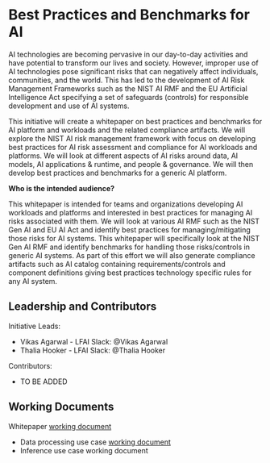 # Best Practices and Benchmarks for AI

AI technologies are becoming pervasive in our day-to-day activities and have potential to transform our lives and society. 
However, improper use of AI technologies pose significant risks that can negatively affect individuals, communities, and the world. 
This has led to the development of AI Risk Management Frameworks such as the NIST AI RMF and the EU Artificial Intelligence Act 
specifying a set of safeguards (controls) for responsible development and use of AI systems.

This initiative will create a whitepaper on best practices and benchmarks for AI platform and workloads and the related compliance artifacts. 
We will explore the NIST AI risk management framework with focus on developing best practices for AI risk assessment and compliance 
for AI workloads and  platforms. We will look at different aspects of AI risks around data, AI models, AI applications & runtime, 
and people & governance. We will then develop best practices and benchmarks for a generic AI platform.

**Who is the intended audience?**

This whitepaper is intended for teams and organizations developing AI workloads and platforms and interested in best practices for 
managing AI risks associated with them. We will look at various AI RMF such as the NIST Gen AI and EU AI Act and identify best practices 
for managing/mitigating those risks for AI systems. This whitepaper will specifically look at the NIST Gen AI RMF and identify benchmarks 
for handling those risks/controls in generic AI systems. As part of this effort we will also generate compliance artifacts such as 
AI catalog containing requirements/controls and component definitions giving best practices technology specific rules for any AI system.

## Leadership and Contributors

Initiative Leads:
- Vikas Agarwal - LFAI Slack: @Vikas Agarwal
- Thalia Hooker - LFAI Slack: @Thalia Hooker

Contributors:
- TO BE ADDED

## Working Documents

Whitepaper [working document](https://docs.google.com/document/d/16YN4Zw_GQqirzgGn370xZ4rOdXW1D9KLap0EeykkHPM/edit?usp=sharing)

- Data processing use case [working document](https://docs.google.com/document/d/1vjUkEi5LwmnEIr_n_VuOfD7jhiFE5zv04Tk8xjE10Jc/edit?usp=sharing)
- Inference use case working  document

